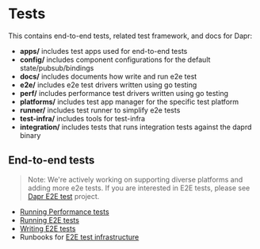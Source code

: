 # Tests

This contains end-to-end tests, related test framework, and docs for Dapr:

* **apps/** includes test apps used for end-to-end tests
* **config/** includes component configurations for the default state/pubsub/bindings
* **docs/** includes documents how write and run e2e test
* **e2e/** includes e2e test drivers written using go testing
* **perf/** includes performance test drivers written using go testing
* **platforms/** includes test app manager for the specific test platform
* **runner/** includes test runner to simplify e2e tests
* **test-infra/** includes tools for test-infra
* **integration/** includes tests that runs integration tests against the daprd binary

## End-to-end tests

> Note: We're actively working on supporting diverse platforms and adding more e2e tests. If you are interested in E2E tests, please see [Dapr E2E test](https://github.com/orgs/dapr/projects/9) project.

* [Running Performance tests](./docs/running-perf-tests.md)
* [Running E2E tests](./docs/running-e2e-test.md)
* [Writing E2E tests](./docs/writing-e2e-test.md)
* Runbooks for [E2E test infrastructure](./docs/e2e-test-infra.md)
